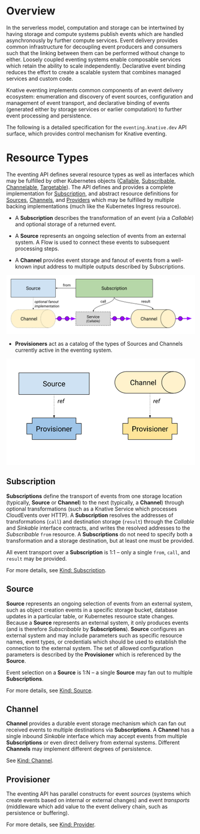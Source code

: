 # Overview

In the serverless model, computation and storage can be intertwined by having
storage and compute systems publish events which are handled asynchronously by
further compute services. Event delivery provides common infrastructure for
decoupling event producers and consumers such that the linking between them can
be performed without change to either. Loosely coupled eventing systems enable
composable services which retain the ability to scale independently.
Declarative event binding reduces the effort to create a scalable system that
combines managed services and custom code.

Knative eventing implements common components of an event delivery ecosystem:
enumeration and discovery of event sources, configuration and management of
event transport, and declarative binding of events (generated either by storage
services or earlier computation) to further event processing and persistence.

The following is a detailed specification for the `eventing.knative.dev` API
surface, which provides control mechanism for Knative eventing.


# Resource Types

The eventing API defines several resource types as well as interfaces which may
be fulfilled by other Kubernetes objects ([Callable](interfaces.md#callable),
[Subscribable](interfaces.md#subscribable),
[Channelable](interfaces.md#channelable),
[Targetable](interfaces.md#targetable)). The API defines and provides a
complete implementation for [Subscription](spec.md#kind-subscription), and
abstract resource definitions for [Sources](spec.md#kind-source),
[Channels](spec.md#kind-channel), and [Providers](spec.md#kind-provisioner)
which may be fulfilled by multiple backing implementations (much like the
Kubernetes Ingress resource).

 * A **Subscription** describes the transformation of an event (via a
   _Callable_) and optional storage of a returned event. 

 * A **Source** represents an ongoing selection of events from an external
   system. A Flow is used to connect these events to subsequent processing
   steps.

 * A **Channel** provides event storage and fanout of events from a well-known
   input address to multiple outputs described by Subscriptions. 

<!-- This image is sourced from https://drive.google.com/open?id=10mmXzDb8S_4_ZG_hcBr7s4HPISyBqcqeJLTXLwkilRc -->
![Resource Types Overview](images/resource-types-overview.svg)

 * **Provisioners** act as a catalog of the types of Sources and Channels
   currently active in the eventing system.

<!-- This image is sourced from https://drive.google.com/open?id=1o_0Xh5VjwpQ7Px08h_Q4qnaOdMjt4yCEPixRFwJQjh8 -->
![Resource Types Provisioners](images/resource-types-provisioner.svg)

## Subscription

**Subscriptions** define the transport of events from one storage location
(typically, **Source** or **Channel**) to the next (typically, a **Channel**)
through optional transformations (such as a Knative Service which processes
CloudEvents over HTTP). A **Subscription** resolves the addresses of
transformations (`call`) and destination storage (`result`) through the
_Callable_ and _Sinkable_ interface contracts, and writes the resolved
addresses to the _Subscribable_ `from` resource. A **Subscriptions** do not
need to specify both a transformation and a storage destination, but at least
one must be provided.

All event transport over a **Subscription** is 1:1 – only a single `from`,
`call`, and `result` may be provided.

For more details, see [Kind: Subscription](spec.md#kind-subscription).

## Source

**Source** represents an ongoing selection of events from an external system,
such as object creation events in a specific storage bucket, database updates
in a particular table, or Kubernetes resource state changes. Because a
**Source** represents an external system, it only produces events (and is
therefore _Subscribable_ by **Subscriptions**). **Source** configures an
external system and may include parameters such as specific resource names,
event types, or credentials which should be used to establish the connection to
the external system. The set of allowed configuration parameters is described
by the **Provisioner** which is referenced by the **Source**.

Event selection on a **Source** is 1:N – a single **Source** may fan out to
multiple **Subscriptions**.

For more details, see [Kind: Source](spec.md#kind-source).

## Channel

**Channel** provides a durable event storage mechanism which can fan out
received events to multiple destinations via **Subscriptions**. A **Channel**
has a single inbound _Sinkable_ interface which may accept events from multiple
**Subscriptions** or even direct delivery from external systems. Different
**Channels** may implement different degrees of persistence.

See [Kind: Channel](spec.md#kind-channel).

## Provisioner

The eventing API has parallel constructs for event _sources_ (systems which
create events based on internal or external changes) and event _transports_
(middleware which add value to the event delivery chain, such as persistence or
buffering).

For more details, see [Kind: Provider](spec.md#kind-provisioner).


